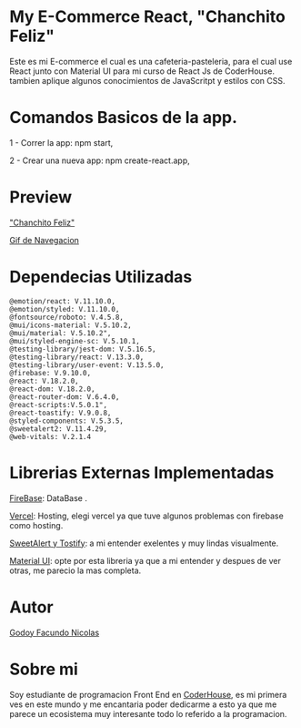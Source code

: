 # My E-Commerce React, "Chanchito Feliz"

Este es mi E-commerce el cual es una cafeteria-pasteleria, para el cual use React junto con Material UI para mi curso de React Js de CoderHouse. tambien aplique algunos conocimientos de JavaScritpt y estilos con CSS. 

# Comandos Basicos de la app.

1 - Correr la app: npm start,

2 - Crear una nueva app: npm create-react.app,

# Preview

["Chanchito Feliz"](https://navbar-react-rust.vercel.app/)

[Gif de Navegacion](GIF%20navegacion.gif)


# Dependecias Utilizadas 

    @emotion/react: V.11.10.0,
    @emotion/styled: V.11.10.0,
    @fontsource/roboto: V.4.5.8,
    @mui/icons-material: V.5.10.2,
    @mui/material: V.5.10.2",
    @mui/styled-engine-sc: V.5.10.1,
    @testing-library/jest-dom: V.5.16.5,
    @testing-library/react: V.13.3.0,
    @testing-library/user-event: V.13.5.0,
    @firebase: V.9.10.0,
    @react: V.18.2.0,
    @react-dom: V.18.2.0,
    @react-router-dom: V.6.4.0,
    @react-scripts:V.5.0.1",
    @react-toastify: V.9.0.8,
    @styled-components: V.5.3.5,
    @sweetalert2: V.11.4.29,
    @web-vitals: V.2.1.4

# Librerias Externas Implementadas

[FireBase](https://firebase.google.com/?hl=es): DataBase .

[Vercel](https://vercel.com/): Hosting, elegi vercel ya que tuve algunos problemas con firebase como hosting.

[SweetAlert y Tostify](https://sweetalert2.github.io/): a mi entender exelentes y muy lindas visualmente.

[Material UI](https://mui.com/): opte por esta libreria ya que a mi entender y despues de ver otras, me parecio la mas completa.

# Autor

[Godoy Facundo Nicolas](https://github.com/facuGodoy) 

# Sobre mi 

Soy estudiante de programacion Front End en [CoderHouse](https://plataforma.coderhouse.com), es mi primera ves en este mundo y me encantaria poder dedicarme a esto ya que me parece un ecosistema muy interesante todo lo referido a la programacion.